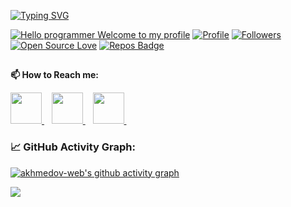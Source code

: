 
[![Typing SVG](https://readme-typing-svg.herokuapp.com?color=%2336BCF7&center=true&vCenter=true&width=600&lines=Hi+there+👋,+I+am+Shohbaxt+Ahmedov;+Welcome+to+My+Profile!;Over+1+years+of+programming+experience;Live+in+Uzbekistan;Always+learning+new+things+;Junior+Full+Stack+Developer)](https://git.io/typing-svg)

[![Hello programmer Welcome to my profile](https://img.shields.io/badge/Hello_Developers-Welcome-gold.svg?style=flat&logo=github)](https://github.com/akhmedov-web) [![Profile](https://Visitor-badge.glitch.me/badge?page_id=akhmedov-web.profileviews-badge)](https://github.com/akhmedov-web) [![Followers](https://img.shields.io/github/followers/akhmedov-web?style=social)](https://github.com/akhmedov-web?tab=followers) [![Open Source Love](https://badges.frapsoft.com/os/v2/open-source.svg?v=103)](https://github.com/akhmedov-web) [![Repos Badge](https://badges.pufler.dev/repos/akhmedov-web)](https://github.com/akhmedov-web?tab=repositories)

##

**📫 How to Reach me:**

<a href="https://www.instagram.com/akhmedov_code/"> <img src="https://img.icons8.com/fluent/48/000000/instagram.png" width="50px"/> </a>&nbsp;&nbsp;
<a href="https://facebook.com/shohbaxt.ahmedov"> <img src="https://img.icons8.com/fluency/48/000000/facebook.png" width="50px"/> </a>&nbsp;&nbsp;
<a href="https://t.me/akhmedov_blogs"> <img src="https://img.icons8.com/fluency/48/000000/telegram-app.png" width="50px"/> </a>&nbsp;&nbsp;

<!--   GitHub stats graph -->
### 📈 GitHub Activity Graph:
[![akhmedov-web's github activity graph](https://activity-graph.herokuapp.com/graph?username=akhmedov-web&theme=react-dark)](https://github.com/akhmedov-web/github-readme-activity-graph)


<img src="https://github-readme-streak-stats.herokuapp.com/?user=akhmedov-web"></img>

